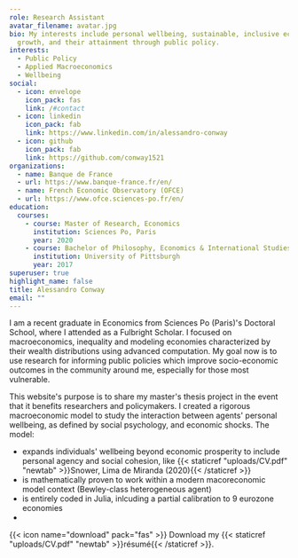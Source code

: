 ```yaml
---
role: Research Assistant
avatar_filename: avatar.jpg
bio: My interests include personal wellbeing, sustainable, inclusive economic
  growth, and their attainment through public policy.
interests:
  - Public Policy
  - Applied Macroeconomics
  - Wellbeing
social:
  - icon: envelope
    icon_pack: fas
    link: /#contact
  - icon: linkedin
    icon_pack: fab
    link: https://www.linkedin.com/in/alessandro-conway
  - icon: github
    icon_pack: fab
    link: https://github.com/conway1521
organizations:
  - name: Banque de France
  - url: https://www.banque-france.fr/en/
  - name: French Economic Observatory (OFCE)
  - url: https://www.ofce.sciences-po.fr/en/
education:
  courses:
    - course: Master of Research, Economics
      institution: Sciences Po, Paris
      year: 2020
    - course: Bachelor of Philosophy, Economics & International Studies
      institution: University of Pittsburgh
      year: 2017
superuser: true
highlight_name: false
title: Alessandro Conway
email: ""
---
```



I am a recent graduate in Economics from Sciences Po (Paris)'s Doctoral School, where I attended as a Fulbright Scholar. I focused on macroeconomics, inequality and modeling economies characterized by their wealth distributions using advanced computation. My goal now is to use research for informing public policies which improve socio-economic outcomes in the community around me, especially for those most vulnerable.

This website's purpose is to share my master's thesis project in the event that it benefits researchers and policymakers. I created a rigorous macroeconomic model to study the interaction between agents' personal wellbeing, as defined by social psychology, and economic shocks. The model:
* expands individuals' wellbeing beyond economic prosperity to include personal agency and social cohesion, like {{< staticref "uploads/CV.pdf" "newtab" >}}Snower, Lima de Miranda (2020){{< /staticref >}} 
* is mathematically proven to work within a modern macoreconomic model context (Bewley-class heterogeneous agent)
* is entirely coded in Julia, inlcuding a partial calibration to 9 eurozone economies 
* 
{{< icon name="download" pack="fas" >}} Download my {{< staticref "uploads/CV.pdf" "newtab" >}}résumé{{< /staticref >}}.
